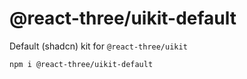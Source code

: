 # @react-three/uikit-default

Default (shadcn) kit for `@react-three/uikit`

`npm i @react-three/uikit-default`